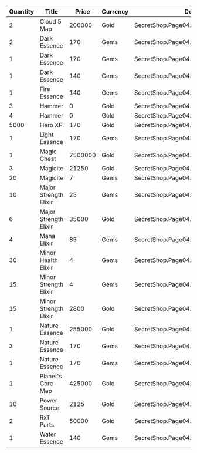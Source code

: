 | Quantity | Title | Price | Currency |  Dev Name |
| -------- | ----- | ----- | -------- |  -------- |
| 2 | Cloud 5 Map | 200000 | Gold | SecretShop.Page04.TreasureMap.25 |
| 2 | Dark Essence | 170 | Gems | SecretShop.Page04.Reagent.81 |
| 1 | Dark Essence | 170 | Gems | SecretShop.Page04.Shard.26 |
| 1 | Dark Essence | 140 | Gems | SecretShop.Page04.UnderworldTrader.62 |
| 1 | Fire Essence | 140 | Gems | SecretShop.Page04.UnderworldTrader.65 |
| 3 | Hammer | 0 | Gold | SecretShop.Page04.Free.40 |
| 4 | Hammer | 0 | Gold | SecretShop.Page04.Free.41 |
| 5000 | Hero XP | 170 | Gold | SecretShop.Page04.Misc.26 |
| 1 | Light Essence | 170 | Gems | SecretShop.Page04.Shard.28 |
| 1 | Magic Chest | 7500000 | Gold | SecretShop.Page04.CharShard.22 |
| 3 | Magicite | 21250 | Gold | SecretShop.Page04.Ore.05 |
| 20 | Magicite | 7 | Gems | SecretShop.Page04.UnderworldTrader.85 |
| 10 | Major Strength Elixir | 25 | Gems | SecretShop.Page04.Elixir.29 |
| 6 | Major Strength Elixir | 35000 | Gold | SecretShop.Page04.UnderworldTraderGold.14 |
| 4 | Mana Elixir | 85 | Gems | SecretShop.Page04.Elixir.28 |
| 30 | Minor Health Elixir | 4 | Gems | SecretShop.Page04.Elixir.27 |
| 15 | Minor Strength Elixir | 4 | Gems | SecretShop.Page04.UnderworldTrader.90 |
| 15 | Minor Strength Elixir | 2800 | Gold | SecretShop.Page04.UnderworldTraderGold.15 |
| 1 | Nature Essence | 255000 | Gold | SecretShop.Page04.Reagent.61 |
| 3 | Nature Essence | 170 | Gems | SecretShop.Page04.Reagent.76 |
| 1 | Nature Essence | 170 | Gems | SecretShop.Page04.UnderworldTrader.71 |
| 1 | Planet's Core Map | 425000 | Gold | SecretShop.Page04.TreasureMap.29 |
| 10 | Power Source | 2125 | Gold | SecretShop.Page04.Reagent.67 |
| 2 | RxT Parts | 50000 | Gold | SecretShop.Page04.Misc.29 |
| 1 | Water Essence | 140 | Gems | SecretShop.Page04.UnderworldTrader.74 |
